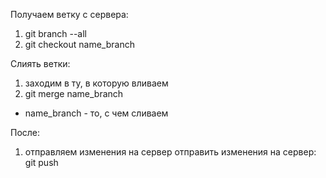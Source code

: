 Получаем ветку с сервера: 
1)  git branch --all
2) git checkout name_branch

Слиять ветки: 
1) заходим в ту, в которую вливаем
2) git merge name_branch
* name_branch - то, с чем сливаем

После:
1) отправляем изменения на сервер отправить изменения на сервер: git push